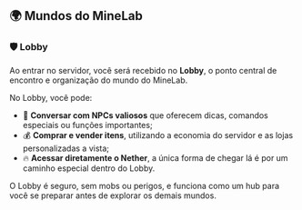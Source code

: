 ## 🌍 Mundos do MineLab

### 🛡️ Lobby

Ao entrar no servidor, você será recebido no **Lobby**, o ponto central de encontro e organização do mundo do MineLab.

No Lobby, você pode:

- 👤 **Conversar com NPCs valiosos** que oferecem dicas, comandos especiais ou funções importantes;
- 💰 **Comprar e vender itens**, utilizando a economia do servidor e as lojas personalizadas a vista;
- 🔥 **Acessar diretamente o Nether**, a única forma de chegar lá é por um caminho especial dentro do Lobby.

O Lobby é seguro, sem mobs ou perigos, e funciona como um hub para você se preparar antes de explorar os demais mundos.
